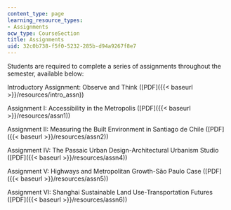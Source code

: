 ```yaml
---
content_type: page
learning_resource_types:
- Assignments
ocw_type: CourseSection
title: Assignments
uid: 32c0b738-f5f0-5232-285b-d94a9267f8e7
---
```


Students are required to complete a series of assignments throughout the semester, available below:

Introductory Assignment: Observe and Think ([PDF]({{< baseurl >}}/resources/intro_assn))

Assignment I: Accessibility in the Metropolis ([PDF]({{< baseurl >}}/resources/assn1))

Assignment II: Measuring the Built Environment in Santiago de Chile ([PDF]({{< baseurl >}}/resources/assn2))

Assignment IV: The Passaic Urban Design-Architectural Urbanism Studio ([PDF]({{< baseurl >}}/resources/assn4))

Assignment V: Highways and Metropolitan Growth-São Paulo Case ([PDF]({{< baseurl >}}/resources/assn5))

Assignment VI: Shanghai Sustainable Land Use-Transportation Futures ([PDF]({{< baseurl >}}/resources/assn6))